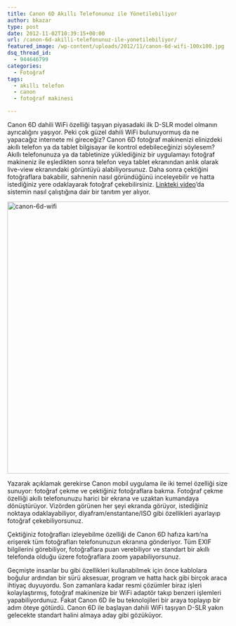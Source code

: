 ```yaml
---
title: Canon 6D Akıllı Telefonunuz ile Yönetilebiliyor
author: bkazar
type: post
date: 2012-11-02T10:39:15+00:00
url: /canon-6d-akilli-telefonunuz-ile-yonetilebiliyor/
featured_image: /wp-content/uploads/2012/11/canon-6d-wifi-100x100.jpg
dsq_thread_id:
  - 944646799
categories:
  - Fotoğraf
tags:
  - akıllı telefon
  - canon
  - fotoğraf makinesi

---
```

Canon 6D dahili WiFi özelliği taşıyan piyasadaki ilk D-SLR model olmanın ayrıcalığını yaşıyor. Peki çok güzel dahili WiFi bulunuyormuş da ne yapacağız internete mi gireceğiz? Canon 6D fotoğraf makinenizi elinizdeki akıllı telefon ya da tablet bilgisayar ile kontrol edebileceğinizi söylesem? Akıllı telefonunuza ya da tabletinize yüklediğiniz bir uygulamayı fotoğraf makineniz ile eşledikten sonra telefon veya tablet ekranından anlık olarak live-view ekranındaki görüntüyü alabiliyorsunuz. Daha sonra çektiğini fotoğraflara bakabilir, sahnenin nasıl göründüğünü inceleyebilir ve hatta istediğiniz yere odaklayarak fotoğraf çekebilirsiniz. [Linkteki video][1]’da sistemin nasıl çalıştığına dair bir tanıtım yer alıyor.

<img class="aligncenter size-full wp-image-8909" title="canon-6d-wifi" src="https://www.murekkep.org/wp-content/uploads/2012/11/canon-6d-wifi.jpg" alt="canon-6d-wifi" width="551" height="620" srcset="https://www.murekkep.org/wp-content/uploads/2012/11/canon-6d-wifi.jpg 551w, https://www.murekkep.org/wp-content/uploads/2012/11/canon-6d-wifi-355x400.jpg 355w, https://www.murekkep.org/wp-content/uploads/2012/11/canon-6d-wifi-44x50.jpg 44w, https://www.murekkep.org/wp-content/uploads/2012/11/canon-6d-wifi-111x125.jpg 111w" sizes="(max-width: 551px) 100vw, 551px" /> 

Yazarak açıklamak gerekirse Canon mobil uygulama ile iki temel özelliği size sunuyor: fotoğraf çekme ve çektiğiniz fotoğraflara bakma. Fotoğraf çekme özelliği akıllı telefonunuzu harici bir ekrana ve uzaktan kumandaya dönüştürüyor. Vizörden görünen her şeyi ekranda görüyor, istediğiniz noktaya odaklayabiliyor, diyafram/enstantane/ISO gibi özellikleri ayarlayıp fotoğraf çekebiliyorsunuz.

Çektiğiniz fotoğrafları izleyebilme özelliği de Canon 6D hafıza kartı’na erişerek tüm fotoğrafları telefonunuzun ekranına gönderiyor. Tüm EXIF bilgilerini görebiliyor, fotoğraflara puan verebiliyor ve standart bir akıllı telefonda olduğu üzere fotoğraflara zoom yapabiliyorsunuz.

Geçmişte insanlar bu gibi özellikleri kullanabilmek için önce kablolara boğulur ardından bir sürü aksesuar, program ve hatta hack gibi birçok araca ihtiyaç duyuyordu. Son zamanlara kadar resmi çözümler biraz işleri kolaylaştırmış, fotoğraf makinenize bir WiFi adaptör takıp benzeri işlemleri yapabiliyordunuz. Fakat Canon 6D ile bu teknolojileri bir araya toplayıp bir adım öteye götürdü. Canon 6D ile başlayan dahili WiFi taşıyan D-SLR yakın gelecekte standart halini almaya aday gibi gözüküyor.

 [1]: http://www.youtube.com/watch?feature=player_embedded&v=nJeCIuPf7lo "Canon 6D Akıllı Telefon Kontrol"